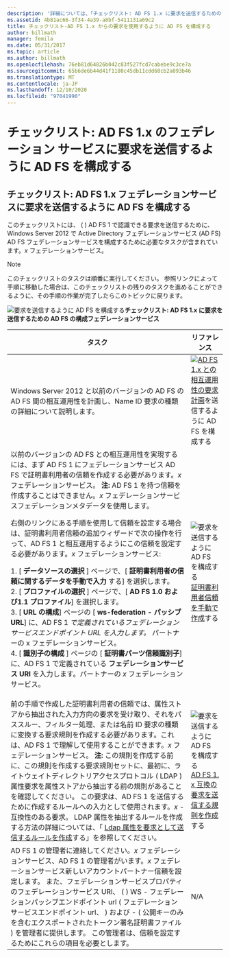 ```yaml
---
description: '詳細については、「チェックリスト: AD FS 1.x に要求を送信するための AD FS の構成」を参照してくださいフェデレーションサービス'
ms.assetid: 4b81ac66-3f34-4a39-a8bf-5411131a69c2
title: チェックリスト-AD FS 1.x からの要求を使用するように AD FS を構成する
author: billmath
manager: femila
ms.date: 05/31/2017
ms.topic: article
ms.author: billmath
ms.openlocfilehash: 76eb81d64826b042c83f527fcd7cabebe9c3ce7a
ms.sourcegitcommit: 65b6de6b44d41f1180c45db11cdd60cb2a093b46
ms.translationtype: MT
ms.contentlocale: ja-JP
ms.lasthandoff: 12/10/2020
ms.locfileid: "97041990"
---
```

# <a name="checklist-configuring-ad-fs-to-send-claims-to-an-ad-fs-1x-federation-service"></a>チェックリスト: AD FS 1.x のフェデレーション サービスに要求を送信するように AD FS を構成する


## <a name="checklist-configuring-ad-fs-to-send-claims-to-an-ad-fs-1x-federation-service"></a>チェックリスト: AD FS 1.x フェデレーションサービスに要求を送信するように AD FS を構成する
このチェックリストには、 \( \) AD FS 1 で認識できる要求を送信するために、Windows Server 2012 で Active Directory フェデレーションサービス (AD FS) AD FS フェデレーションサービスを構成するために必要なタスクが含まれています。*x* フェデレーションサービス。

> [!NOTE]
> このチェックリストのタスクは順番に実行してください。 参照リンクによって手順に移動した場合は、このチェックリストの残りのタスクを進めることができるように、その手順の作業が完了したらこのトピックに戻ります。

![要求を送信するように AD FS を構成する](media/2b05dce3-938f-4168-9b8f-1f4398cbdb9b.gif)**チェックリスト: AD FS 1.x に要求を送信するための AD FS の構成フェデレーションサービス**

|タスク|リファレンス|
|--------|-------------|
|Windows Server 2012 と以前のバージョンの AD FS の AD FS 間の相互運用性を計画し、Name ID 要求の種類の詳細について説明します。|![](media/faa393df-4856-4431-9eda-4f4e5be72a90.gif)[AD FS 1.x との相互運用性の要求計画](/previous-versions/windows/it-pro/windows-server-2012-R2-and-2012/ff678040(v=ws.11))を送信するように AD FS を構成する|
|以前のバージョンの AD FS との相互運用性を実現するには、まず AD FS 1 にフェデレーションサービス AD FS で証明書利用者の信頼を作成する必要があります。*x* フェデレーションサービス。 **注:** AD FS 1 を持つ信頼を作成することはできません。*x* フェデレーションサービスフェデレーションメタデータを使用します。<p>右側のリンクにある手順を使用して信頼を設定する場合は、証明書利用者信頼の追加ウィザードで次の操作を行って、AD FS 1 と相互運用するようにこの信頼を設定する必要があります。*x* フェデレーションサービス:<p>1. [ **データソースの選択** ] ページで、[ **証明書利用者の信頼に関するデータを手動で入力** する] を選択します。<br />2. [ **プロファイルの選択** ] ページで、[ **AD FS 1.0 および1.1 プロファイル**] を選択します。<br />3. [ **URL の構成**] ページの [ **ws-federation \- パッシブ URL**] に、AD FS 1  *で定義されているフェデレーションサービスエンドポイント URL を入力します。* パートナーの x フェデレーションサービス。<br />4. [ **識別子の構成** ] ページの [ **証明書パーツ信頼識別子**] に、AD FS 1 で定義されている **フェデレーションサービス URI** を入力します。パートナーの *x* フェデレーションサービス。|![要求を送信するように AD FS を構成する](media/faa393df-4856-4431-9eda-4f4e5be72a90.gif)[証明書利用者信頼を手動で作成](../../ad-fs/operations/Create-a-Relying-Party-Trust.md)する|
|前の手順で作成した証明書利用者の信頼では、属性ストアから抽出された入力方向の要求を受け取り、それをパススルー、フィルター処理、または名前 ID 要求の種類に変換する要求規則を作成する必要があります。これは、AD FS 1 で理解して使用することができます。*x* フェデレーションサービス。 **注:** この規則を作成する前に、この規則を作成する要求規則セットに、最初に、ライトウェイトディレクトリアクセスプロトコル \( LDAP \) 属性要求を属性ストアから抽出する前の規則があることを確認してください。 この要求は、AD FS 1 を送信するために作成するルールへの入力として使用されます。*x* \-互換性のある要求。 LDAP 属性を抽出するルールを作成する方法の詳細については、「 [Ldap 属性を要求として送信するルールを作成](../../ad-fs/operations/Create-a-Rule-to-Send-LDAP-Attributes-as-Claims.md)する」を参照してください。|![要求を送信するように AD FS を構成する](media/faa393df-4856-4431-9eda-4f4e5be72a90.gif)[AD FS 1. x 互換の要求を送信する規則を作成](../../ad-fs/operations/Create-a-Rule-to-Send-an-AD-FS-1x-Compatible-Claim.md)する|
|AD FS 1 の管理者に連絡してください。*x* フェデレーションサービス、AD FS 1 の管理者がいます。*x* フェデレーションサービス新しいアカウントパートナー信頼を設定します。 また、フェデレーションサービスプロパティのフェデレーションサービス URI、 \( \) WS \- フェデレーションパッシブエンドポイント url \( フェデレーションサービスエンドポイント url、 \) および \- \( 公開キーのみを含むエクスポートされたトークン署名証明書ファイル \) を管理者に提供します。 この管理者は、信頼を設定するためにこれらの項目を必要とします。|N\/A|

